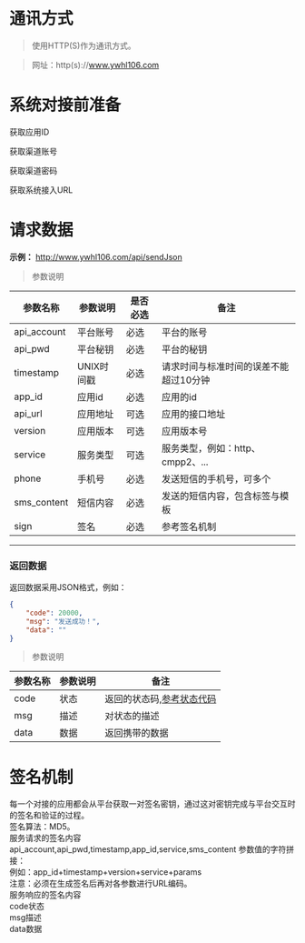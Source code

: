 # 通讯方式

> 使用HTTP(S)作为通讯方式。

> 网址：http(s)://www.ywhl106.com



# 系统对接前准备

获取应用ID

获取渠道账号

获取渠道密码

获取系统接入URL

# 请求数据

**示例：** http://www.ywhl106.com/api/sendJson

>参数说明

|参数名称 |参数说明        |是否必选                     |备注                            |
|-------- |----------------|-----------------------------|--------------------------------|
|api_account|平台账号      |<span class="red">必选</span>|平台的账号|
|api_pwd  |平台秘钥         |<span class="red">必选</span>|平台的秘钥|
|timestamp  |UNIX时间戳         |<span class="red">必选</span>|请求时间与标准时间的误差不能超过10分钟|
|app_id   |应用id|<span class="red">必选</span>|应用的id|
|api_url     |应用地址            |<span>可选</span>|应用的接口地址|
|version     |应用版本            |<span>可选</span>|应用版本号|
|service     |服务类型            |<span>可选</span>|服务类型，例如：http、cmpp2、...|
|phone  |手机号  |<span class="red">必选</span>| 发送短信的手机号，可多个|
|sms_content   |短信内容        |<span class="red">必选</span>            |发送的短信内容，包含标签与模板|
|sign   |签名        |<span class="red">必选</span>            |<span class="blue">参考签名机制</span>|

<hr class="d"/>

### 返回数据


返回数据采用JSON格式，例如：

```json
{
    "code": 20000,
    "msg": "发送成功！",
    "data": ""
}
```

>参数说明

| 参数名称 | 参数说明 | 备注|
|----------|----------|-----|
|code|状态|返回的状态码,<a target="_blank" href="http://ywhl106.com/#/Docs?doc=code" class="blue">参考状态代码</a>|
|msg|描述|对状态的描述|
|data|数据|返回携带的数据|

# 签名机制

每一个对接的应用都会从平台获取一对签名密钥，通过这对密钥完成与平台交互时的签名和验证的过程。<br>
签名算法：MD5。<br>
服务请求的签名内容<br>
api_account,api_pwd,timestamp,app_id,service,sms_content 参数值的字符拼接：<br>
例如：app_id+timestamp+version+service+params<br>
注意：必须在生成签名后再对各参数进行URL编码。<br>
服务响应的签名内容<br>
code状态<br>
msg描述<br>
data数据<br>
